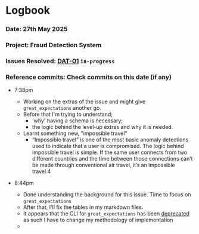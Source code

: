 # Logbook
### Date: 27th May 2025
### Project: Fraud Detection System
### Issues Resolved: [DAT-01](https://github.com/EsosaOrumwese/fraud-detection-system/issues/6) `in-progress`
### Reference commits: Check commits on this date (if any)

* 7:38pm
  * Working on the extras of the issue and might give `great_expectations` another go.
  * Before that I'm trying to understand;
    * 'why' having a schema is necessary;
    * the logic behind the level-up extras and why it is needed.
  * Learnt something new, "impossible travel"
    * “Impossible travel” is one of the most basic anomaly detections used to indicate that a user is compromised. The logic behind impossible travel is simple. If the same user connects from two different countries and the time between those connections can’t be made through conventional air travel, it’s an impossible travel.4

* 8:44pm
  * Done understanding the background for this issue. Time to focus on `great_expectations`
  * After that, I'll fix the tables in my markdown files.
  * It appears that the CLI for `great_expectations` has been [deprecated](https://greatexpectations.io/blog/a-fond-farewell-to-the-cli/) as such I have to change my methodology of implementation
  * 
